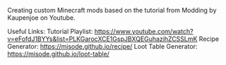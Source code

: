 Creating custom Minecraft mods based on the tutorial from Modding by Kaupenjoe on Youtube.

Useful Links:
Tutorial Playlist: https://www.youtube.com/watch?v=eFofdJ1BYYs&list=PLKGarocXCE1GspJBXQEGuhazihZCSSLmK
Recipe Generator: https://misode.github.io/recipe/
Loot Table Generator: https://misode.github.io/loot-table/
